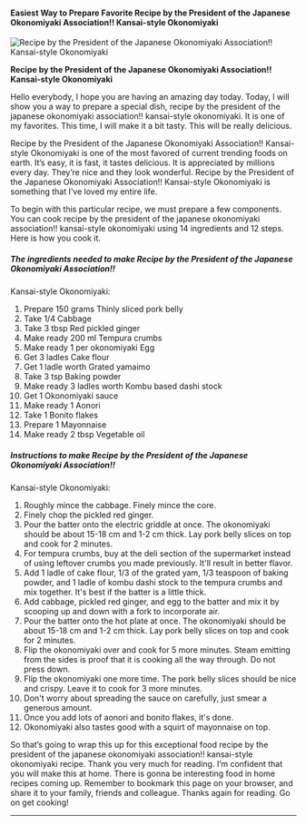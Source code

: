             

#### Easiest Way to Prepare Favorite Recipe by the President of the Japanese Okonomiyaki Association!! Kansai-style Okonomiyaki

![Recipe by the President of the Japanese Okonomiyaki Association!!
Kansai-style Okonomiyaki](https://img-global.cpcdn.com/recipes/6072307043794944/751x532cq70/recipe-by-the-president-of-the-japanese-okonomiyaki-association-kansai-style-okonomiyaki-recipe-main-photo.jpg)

**Recipe by the President of the Japanese Okonomiyaki Association!! Kansai-style Okonomiyaki**

Hello everybody, I hope you are having an amazing day today. Today, I will show you a way to prepare a special dish, recipe by the president of the japanese okonomiyaki association!! kansai-style okonomiyaki. It is one of my favorites. This time, I will make it a bit tasty. This will be really delicious.

Recipe by the President of the Japanese Okonomiyaki Association!! Kansai-style Okonomiyaki is one of the most favored of current trending foods on earth. It’s easy, it is fast, it tastes delicious. It is appreciated by millions every day. They’re nice and they look wonderful. Recipe by the President of the Japanese Okonomiyaki Association!! Kansai-style Okonomiyaki is something that I’ve loved my entire life.

To begin with this particular recipe, we must prepare a few components. You can cook recipe by the president of the japanese okonomiyaki association!! kansai-style okonomiyaki using 14 ingredients and 12 steps. Here is how you cook it.

##### The ingredients needed to make Recipe by the President of the Japanese Okonomiyaki Association!!

Kansai-style Okonomiyaki:

1.  Prepare 150 grams Thinly sliced pork belly
2.  Take 1/4 Cabbage
3.  Take 3 tbsp Red pickled ginger
4.  Make ready 200 ml Tempura crumbs
5.  Make ready 1 per okonomiyaki Egg
6.  Get 3 ladles Cake flour
7.  Get 1 ladle worth Grated yamaimo
8.  Take 3 tsp Baking powder
9.  Make ready 3 ladles worth Kombu based dashi stock
10.  Get 1 Okonomiyaki sauce
11.  Make ready 1 Aonori
12.  Take 1 Bonito flakes
13.  Prepare 1 Mayonnaise
14.  Make ready 2 tbsp Vegetable oil

##### Instructions to make Recipe by the President of the Japanese Okonomiyaki Association!!

Kansai-style Okonomiyaki:

1.  Roughly mince the cabbage. Finely mince the core.
2.  Finely chop the pickled red ginger.
3.  Pour the batter onto the electric griddle at once. The okonomiyaki should be about 15-18 cm and 1-2 cm thick. Lay pork belly slices on top and cook for 2 minutes.
4.  For tempura crumbs, buy at the deli section of the supermarket instead of using leftover crumbs you made previously. It'll result in better flavor.
5.  Add 1 ladle of cake flour, 1/3 of the grated yam, 1/3 teaspoon of baking powder, and 1 ladle of kombu dashi stock to the tempura crumbs and mix together. It's best if the batter is a little thick.
6.  Add cabbage, pickled red ginger, and egg to the batter and mix it by scooping up and down with a fork to incorporate air.
7.  Pour the batter onto the hot plate at once. The okonomiyaki should be about 15-18 cm and 1-2 cm thick. Lay pork belly slices on top and cook for 2 minutes.
8.  Flip the okonomiyaki over and cook for 5 more minutes. Steam emitting from the sides is proof that it is cooking all the way through. Do not press down.
9.  Flip the okonomiyaki one more time. The pork belly slices should be nice and crispy. Leave it to cook for 3 more minutes.
10.  Don't worry about spreading the sauce on carefully, just smear a generous amount.
11.  Once you add lots of aonori and bonito flakes, it's done.
12.  Okonomiyaki also tastes good with a squirt of mayonnaise on top.

So that’s going to wrap this up for this exceptional food recipe by the president of the japanese okonomiyaki association!! kansai-style okonomiyaki recipe. Thank you very much for reading. I’m confident that you will make this at home. There is gonna be interesting food in home recipes coming up. Remember to bookmark this page on your browser, and share it to your family, friends and colleague. Thanks again for reading. Go on get cooking!

* * *